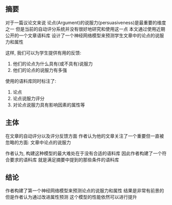 ## 摘要

对于一篇议论文来说
论点(Argument)的说服力(persuasiveness)是最重要的维度之一
但是当前的自动评分系统并没有很好地研究和使用这一点
本文通过使用近期公开的一个文章语料库
设计了一个神经网络模型来预测学生文章中的论点的说服力和属性

这样, 我们可以为学生提供有用的反馈:
1. 他们的论点为什么具有(或不具有)说服力
2. 他们的论点的说服力有多强

使用的语料库同时标注了:
1. 论点
2. 论点说服力评分
3. 对论点说服力具有影响因素的属性等

## 主体

在文章的自动评分以及评分反馈方面
作者认为他的文章关注了一个重要但一直被忽略的方面:
文章中论点的说服力

作者认为, 构建这种模型的最大难处在于没有合适的语料库
因此作者构建了一个符合要求的语料库
就是满足摘要中提到的那些条件的语料库

## 结论

作者构建了第一个神经网络模型来预测论点的说服力和属性
结果是非常有前景的
但是作者认为通过改进属性预测
这个模型的性能依然可以进行提升

